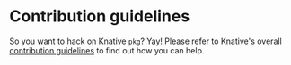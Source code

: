 # Contribution guidelines

So you want to hack on Knative `pkg`? Yay! Please refer to Knative's overall
[contribution guidelines](https://github.com/knative/docs/blob/master/community/CONTRIBUTING.md)
to find out how you can help.
